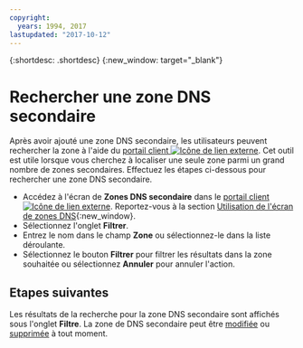```yaml
---
copyright:
  years: 1994, 2017
lastupdated: "2017-10-12"
---
```


{:shortdesc: .shortdesc}
{:new_window: target="_blank"}

# Rechercher une zone DNS secondaire

Après avoir ajouté une zone DNS secondaire, les utilisateurs peuvent rechercher la zone à l'aide du [portail client ![Icône de lien externe](../../icons/launch-glyph.svg "Icône de lien externe")](https://control.softlayer.com/). Cet outil est utile lorsque vous cherchez à localiser une seule zone parmi un grand nombre de zones secondaires. Effectuez les étapes ci-dessous pour rechercher une zone DNS secondaire. 

* Accédez à l'écran de **Zones DNS secondaire** dans le [portail client ![Icône de lien externe](../../icons/launch-glyph.svg "Icône de lien externe")](https://control.softlayer.com/). Reportez-vous à la section [Utilisation de l'écran de zones DNS](use-dns-zones-screen.html){:new_window}.
* Sélectionnez l'onglet **Filtrer**.
* Entrez le nom dans le champ **Zone** ou sélectionnez-le dans la liste déroulante.
* Sélectionnez le bouton **Filtrer** pour filtrer les résultats dans la zone souhaitée ou sélectionnez **Annuler** pour annuler l'action.

## Etapes suivantes

Les résultats de la recherche pour la zone DNS secondaire sont affichés sous l'onglet **Filtre**. La zone de DNS secondaire peut être [modifiée](edit-secondary-dns-zone.html) ou [supprimée](delete-secondary-dns-zone.html) à tout moment. 
